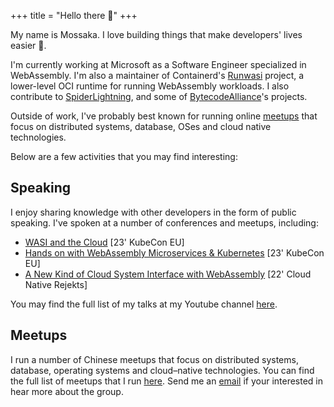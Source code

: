 +++
title = "Hello there 👋"
+++

My name is Mossaka. I love building things that make developers' lives easier 💙.

I'm currently working at Microsoft as a Software Engineer specialized in WebAssembly. I'm also a maintainer of Containerd's [Runwasi](https://github.com/containerd/runwasi) project, a lower-level OCI runtime for running WebAssembly workloads. I also contribute to [SpiderLightning](https://github.com/deislabs/spiderlightning), and some of [BytecodeAlliance](https://bytecodealliance.org/)'s projects.

Outside of work, I've probably best known for running online [meetups](https://github.com/splvm) that focus on distributed systems, database, OSes and cloud native technologies.

Below are a few activities that you may find interesting:


## Speaking

I enjoy sharing knowledge with other developers in the form of public speaking. I've spoken at a number of conferences and meetups, including:

- [WASI and the Cloud]((https://youtu.be/5WQRT62V_VU)) [23' KubeCon EU]
- [Hands on with WebAssembly Microservices & Kubernetes](https://youtu.be/LdsyS2cedOw) [23' KubeCon EU]
- [A New Kind of Cloud System Interface with WebAssembly](https://youtu.be/zEPeMN0ZlBM) [22' Cloud Native Rejekts]

You may find the full list of my talks at my Youtube channel [here](https://www.youtube.com/channel/UCKxo2eM8yW3cj42DaXx154Q).

## Meetups

I run a number of Chinese meetups that focus on distributed systems, database, operating systems and cloud–native technologies. You can find the full list of meetups that I run [here](https://github.com/splvm). Send me an [email](duibao55328@gmail.com) if your interested in hear more about the group.



<!-- My name is Mossaka and I'm the author of this theme. I made it to help you present your ideas easier.

We all know how hard is to start something on the web, especially these days. You need to prepare a bunch of stuff, configure them and when that’s done — create the content.

This theme is pretty basic and covers all of the essentials. All you have to do is start typing!

The theme includes:

- **light/dark mode**, depending on your preferences
- great reading experience thanks to [**Inter UI font**](https://rsms.me/inter/), made by [Rasmus Andersson](https://rsms.me/about/)
- nice code highlighting thanks to [**PrismJS**](https://prismjs.com)

So, there you have it... enjoy! -->
